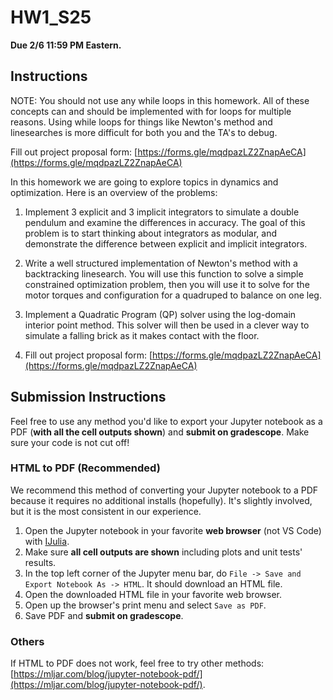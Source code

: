 # HW1_S25

**Due 2/6 11:59 PM Eastern.**

## Instructions
NOTE: You should not use any while loops in this homework. All of these concepts can and should be implemented with for loops for multiple reasons. Using while loops for things like Newton's method and linesearches is more difficult for both you and the TA's to debug.

Fill out project proposal form: [https://forms.gle/mqdpazLZ2ZnapAeCA](https://forms.gle/mqdpazLZ2ZnapAeCA)

In this homework we are going to explore topics in dynamics and optimization. Here is an overview of the problems:

1. Implement 3 explicit and 3 implicit integrators to simulate a double pendulum and examine the differences in accuracy. The goal of this problem is to start thinking about integrators as modular, and demonstrate the difference between explicit and implicit integrators. 

2. Write a well structured implementation of Newton's method with a backtracking linesearch. You will use this function to solve a simple constrained optimization problem, then you will use it to solve for the motor torques and configuration for a quadruped to balance on one leg. 

3. Implement a Quadratic Program (QP) solver using the log-domain interior point method. This solver will then be used in a clever way to simulate a falling brick as it makes contact with the floor. 

4. Fill out project proposal form: [https://forms.gle/mqdpazLZ2ZnapAeCA](https://forms.gle/mqdpazLZ2ZnapAeCA)

## Submission Instructions 

Feel free to use any method you'd like to export your Jupyter notebook as a PDF (**with all the cell outputs shown**) and **submit on gradescope**. Make sure your code is not cut off!

### HTML to PDF (Recommended)

We recommend this method of converting your Jupyter notebook to a PDF because it requires no additional installs (hopefully). It's slightly involved, but it is the most consistent in our experience.

1. Open the Jupyter notebook in your favorite **web browser** (not VS Code) with [IJulia](https://github.com/JuliaLang/IJulia.jl).
2. Make sure **all cell outputs are shown** including plots and unit tests' results.
3. In the top left corner of the Jupyter menu bar, do `File -> Save and Export Notebook As -> HTML`. It should download an HTML file.
4. Open the downloaded HTML file in your favorite web browser.
5. Open up the browser's print menu and select `Save as PDF`.
6. Save PDF and **submit on gradescope**.

### Others

If HTML to PDF does not work, feel free to try other methods: [https://mljar.com/blog/jupyter-notebook-pdf/](https://mljar.com/blog/jupyter-notebook-pdf/). 
